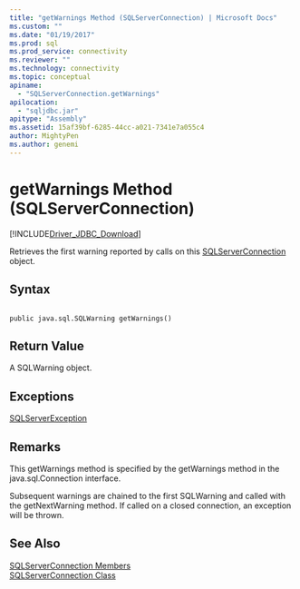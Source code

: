 ```yaml
---
title: "getWarnings Method (SQLServerConnection) | Microsoft Docs"
ms.custom: ""
ms.date: "01/19/2017"
ms.prod: sql
ms.prod_service: connectivity
ms.reviewer: ""
ms.technology: connectivity
ms.topic: conceptual
apiname: 
  - "SQLServerConnection.getWarnings"
apilocation: 
  - "sqljdbc.jar"
apitype: "Assembly"
ms.assetid: 15af39bf-6285-44cc-a021-7341e7a055c4
author: MightyPen
ms.author: genemi
---
```

# getWarnings Method (SQLServerConnection)
[!INCLUDE[Driver_JDBC_Download](../../../includes/driver_jdbc_download.md)]

  Retrieves the first warning reported by calls on this [SQLServerConnection](../../../connect/jdbc/reference/sqlserverconnection-class.md) object.  
  
## Syntax  
  
```  
  
public java.sql.SQLWarning getWarnings()  
```  
  
## Return Value  
 A SQLWarning object.  
  
## Exceptions  
 [SQLServerException](../../../connect/jdbc/reference/sqlserverexception-class.md)  
  
## Remarks  
 This getWarnings method is specified by the getWarnings method in the java.sql.Connection interface.  
  
 Subsequent warnings are chained to the first SQLWarning and called with the getNextWarning method. If called on a closed connection, an exception will be thrown.  
  
## See Also  
 [SQLServerConnection Members](../../../connect/jdbc/reference/sqlserverconnection-members.md)   
 [SQLServerConnection Class](../../../connect/jdbc/reference/sqlserverconnection-class.md)  
  
  
